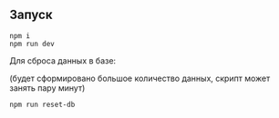 ## Запуск
```
npm i
npm run dev
```

Для сброса данных в базе:

(будет сформировано большое количество данных, скрипт может занять пару минут)
```
npm run reset-db
```
